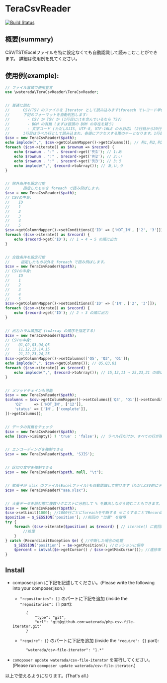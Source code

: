 TeraCsvReader
================

[![Build Status](https://travis-ci.org/waterada/tera-csv-php.svg?branch=master)](https://travis-ci.org/waterada/tera-csv-php)

概要(summary)
-------------

CSV/TST/Excelファイルを特に設定なくても自動認識して読みこむことができます。
詳細は使用例を見てください。


使用例(example):
----------------

```php
// ファイル冒頭で使用宣言
use \waterada\TeraCsvReader\TeraCsvReader;


// 普通に読む
//      CSV/TSV のファイルを Iterator として読み込みます(foreach でレコード単位でループできる)。
//      下記のフォーマットを自動判別します:
//        - CSV か TSV か (1行目に\tを含んでいるなら TSV)
//        - BOM の有無 (まずは冒頭の BOM の存在を疑う)
//        - 文字コード (ただしSJIS, UTF-8, UTF-16LE のみ対応) (2行目から20行読んで判別。BOMがあればそれを優先) 
//      1行目はラベル行として読み込まれ、各値にアクセスする際のキーとなります。1行目のラベル行には改行を含めることはできません。
$csv = new TeraCsvReader($path);
echo implode(",", $csv->getColumnMapper()->getColumns()); // 列1,列2,列3
foreach ($csv->iterate() as $rownum => $record) {
    echo $rownum . ":" . $record->get('列1'); // 1:あ
    echo $rownum . ":" . $record->get('列2'); // 2:い
    echo $rownum . ":" . $record->get('列3'); // 3:う
    echo implode(",", $record->toArray()); // あ,い,う
}


// 除外条件を設定可能
//      指定したものを foreach で読み飛ばします。
$csv = new TeraCsvReader($path);
// CSVの中身:  
//    ID
//    1
//    2
//    3
//    4
//    5
$csv->getColumnMapper()->setConditions(['ID' => ['NOT_IN', ['2', '3']]);
foreach ($csv->iterate() as $record) {
    echo $record->get('ID'); // 1 → 4 → 5 の順に出力
}


// 合致条件を設定可能
//     指定したもの以外を foreach で読み飛ばします。
$csv = new TeraCsvReader($path);
// CSVの中身:  
//    ID
//    1
//    2
//    3
//    4
//    5
$csv->getColumnMapper()->setConditions(['ID' => ['IN', ['2', '3']]);
foreach ($csv->iterate() as $record) {
    echo $record->get('ID'); // 2 → 3 の順に出力
}


// 出力カラム順指定 (toArray の順序を指定する)
$csv = new TeraCsvReader($path);
// CSVの中身:  
//    Q1,Q2,Q3,Q4,Q5
//    11,12,13,14,15
//    21,22,23,24,25
$csv->getColumnMapper()->setColumns(['Q5', 'Q3', 'Q1']);
echo implode(",", $csv->getColumns()); // Q5,Q3,Q1
foreach ($csv->iterate() as $record) {
    echo implode(",", $record->toArray()); // 15,13,11 → 25,23,21 の順に出力
}


// メソッドチェインも可能
$csv = new TeraCsvReader($path);
$columns = $csv->getColumnMapper()->setColumns(['Q3', 'Q1'])->setConditions([
    'Q2'     => ['NOT_IN', ['12']],
    'status' => ['IN', ['complete']],
])->getColumns();


// データの有無をチェック
$csv = new TeraCsvReader($path);
echo ($csv->isEmpty() ? 'true' : 'false'); // ラベル行だけか、すべての行が除外されたら、true


// エンコーディングを強制できる
$csv = new TeraCsvReader($path, 'SJIS');


// 区切り文字を強制できる
$csv = new TeraCsvReader($path, null, "\t");


// 拡張子が xlsx のファイル(Excelファイル)も自動認識して開けます（ただしCSV的にデータのみ読む）
$csv = new TeraCsvReader("aaa.xlsx");


// 大量データを読む際に複数リクエストに分割して % を算出しながら読むこともできます。
$csv = new TeraCsvReader($path);
$csv->setLimit(1000); //1000行ごとにforeachを中断する ※こうすることでRecordLimitExceptionが発生するようになります。
$position = $_SESSION['position']; //前回の "位置" を取得
try {
    foreach ($csv->iterate($position) as $record) { // iterate() に前回の "位置" を渡す。null なら頭からとなる
        //処理
    }
} catch (RecordLimitException $e) { //中断した場合の処理
    $_SESSION['position'] = $e->getPosition(); //セッションに保存
    $percent = intval($e->getCursor() / $csv->getMaxCursor()); //進捗率
}
```


Install
-------------

- composer.json に下記を記述してください。(Please write the following into your composer.json.)

  - `"repositories": []` のパートに下記を追加 (inside the `"repositories": []` part):

  ```
        {
            "type": "git",
            "url": "git@github.com:waterada/php-csv-file-iterator.git"
        }
  ```

  - `"require": {}` のパートに下記を追加 (inside the `"require": {}` part):

  ```
        "waterada/csv-file-iterator": "1.*"
  ```

- `comoposer update waterada/csv-file-iterator` を実行してください。(Please run `comoposer update waterada/csv-file-iterator`.)

以上で使えるようになります。(That's all.)
